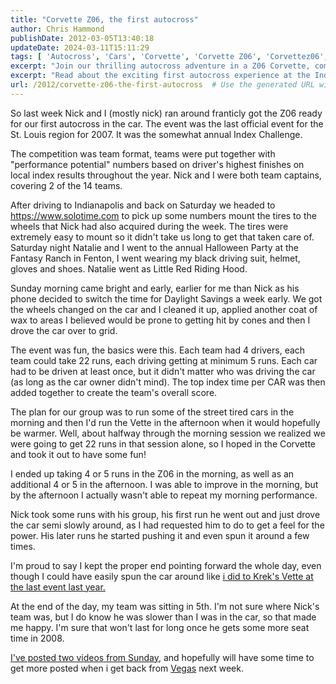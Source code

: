 ```yaml
---
title: "Corvette Z06, the first autocross"
author: Chris Hammond
publishDate: 2012-03-05T13:40:18
updateDate: 2024-03-11T15:11:29
tags: [ 'Autocross', 'Cars', 'Corvette', 'Corvette Z06', 'Corvettez06', 'CorvetteZ06org' ]
excerpt: "Join our thrilling autocross adventure in a Z06 Corvette, complete with tire mounting, team competition and the sheer joy of track driving. See how we fared!"
excerpt: "Read about the exciting first autocross experience at the Index Challenge event in St. Louis, where teams competed based on performance potential numbers."
url: /2012/corvette-z06-the-first-autocross  # Use the generated URL with year
---
```

<p>So last week Nick and I (mostly nick) ran around franticly got the Z06 ready for our first autocross in the car. The event was the last official event for the St. Louis region for 2007. It was the somewhat annual Index Challenge.</p> <p>The competition was team format, teams were put together with &quot;performance potential&quot; numbers based on driver's highest finishes on local index results throughout the year. Nick and I were both team captains, covering 2 of the 14 teams.</p> <p>After driving to Indianapolis and back on Saturday we headed to <a href="https://www.solotime.com">https://www.solotime.com</a> to pick up some numbers mount the tires to the wheels that Nick had also acquired during the week. The tires were extremely easy to mount so it didn't take us long to get that taken care of. Saturday night Natalie and I went to the annual Halloween Party at the Fantasy Ranch in Fenton, I went wearing my black driving suit, helmet, gloves and shoes. Natalie went as Little Red Riding Hood.</p> <p>Sunday morning came bright and early, earlier for me than Nick as his phone decided to switch the time for Daylight Savings a week early. We got the wheels changed on the car and I cleaned it up, applied another coat of wax to areas I believed would be prone to getting hit by cones and then I drove the car over to grid.</p> <p>The event was fun, the basics were this. Each team had 4 drivers, each team could take 22 runs, each driving getting at minimum 5 runs. Each car had to be driven at least once, but it didn't matter who was driving the car (as long as the car owner didn't mind). The top index time per CAR was then added together to create the team's overall score.</p> <p>The plan for our group was to run some of the street tired cars in the morning and then I'd run the Vette in the afternoon when it would hopefully be warmer. Well, about halfway through the morning session we realized we were going to get 22 runs in that session alone, so I hoped in the Corvette and took it out to have some fun!</p> <p>I ended up taking 4 or 5 runs in the Z06 in the morning, as well as an additional 4 or 5 in the afternoon. I was able to improve in the morning, but by the afternoon I actually wasn't able to repeat my morning performance.</p> <p>Nick took some runs with his group, his first run he went out and just drove the car semi slowly around, as I had requested him to do to get a feel for the power. His later runs he started pushing it and even spun it around a few times.</p> <p>I'm proud to say I kept the proper end pointing forward the whole day, even though I could have easily spun the car around like <a href="https://www.chrishammond.com/blogs/archive/2007/10/04/the-hunt-for-the-perfect-corvette">i did to Krek's Vette at the last event last year.</a></p> <p>At the end of the day, my team was sitting in 5th. I'm not sure where Nick's team was, but I do know he was slower than I was in the car, so that made me happy. I'm sure that won't last for long once he gets some more seat time in 2008.</p> <p><a href="https://www.corvettez06.org/Video/tabid/84/Default.aspx">I've posted two videos from Sunday</a>, and hopefully will have some time to get more posted when i get back from <a href="https://www.openforce07.com">Vegas</a> next week.</p>

